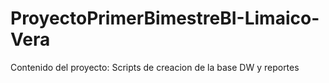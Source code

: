 # ProyectoPrimerBimestreBI-Limaico-Vera
Contenido del proyecto: Scripts de creacion de la base DW y reportes
